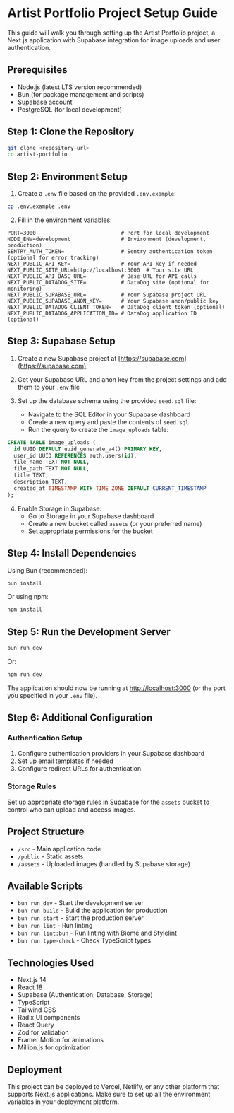 # Artist Portfolio Project Setup Guide

This guide will walk you through setting up the Artist Portfolio project, a Next.js application with Supabase integration for image uploads and user authentication.

## Prerequisites

- Node.js (latest LTS version recommended)
- Bun (for package management and scripts)
- Supabase account
- PostgreSQL (for local development)

## Step 1: Clone the Repository

```bash
git clone <repository-url>
cd artist-portfolio
```

## Step 2: Environment Setup

1. Create a `.env` file based on the provided `.env.example`:

```bash
cp .env.example .env
```

2. Fill in the environment variables:

```
PORT=3000                           # Port for local development
NODE_ENV=development                # Environment (development, production)
SENTRY_AUTH_TOKEN=                  # Sentry authentication token (optional for error tracking)
NEXT_PUBLIC_API_KEY=                # Your API key if needed
NEXT_PUBLIC_SITE_URL=http://localhost:3000  # Your site URL
NEXT_PUBLIC_API_BASE_URL=           # Base URL for API calls
NEXT_PUBLIC_DATADOG_SITE=           # DataDog site (optional for monitoring)
NEXT_PUBLIC_SUPABASE_URL=           # Your Supabase project URL
NEXT_PUBLIC_SUPABASE_ANON_KEY=      # Your Supabase anon/public key
NEXT_PUBLIC_DATADOG_CLIENT_TOKEN=   # DataDog client token (optional)
NEXT_PUBLIC_DATADOG_APPLICATION_ID= # DataDog application ID (optional)
```

## Step 3: Supabase Setup

1. Create a new Supabase project at [https://supabase.com](https://supabase.com)
2. Get your Supabase URL and anon key from the project settings and add them to your `.env` file
3. Set up the database schema using the provided `seed.sql` file:

   - Navigate to the SQL Editor in your Supabase dashboard
   - Create a new query and paste the contents of `seed.sql`
   - Run the query to create the `image_uploads` table:

```sql
CREATE TABLE image_uploads (
  id UUID DEFAULT uuid_generate_v4() PRIMARY KEY,
  user_id UUID REFERENCES auth.users(id),
  file_name TEXT NOT NULL,
  file_path TEXT NOT NULL,
  title TEXT,
  description TEXT,
  created_at TIMESTAMP WITH TIME ZONE DEFAULT CURRENT_TIMESTAMP
);
```

4. Enable Storage in Supabase:
   - Go to Storage in your Supabase dashboard
   - Create a new bucket called `assets` (or your preferred name)
   - Set appropriate permissions for the bucket

## Step 4: Install Dependencies

Using Bun (recommended):

```bash
bun install
```

Or using npm:

```bash
npm install
```

## Step 5: Run the Development Server

```bash
bun run dev
```

Or:

```bash
npm run dev
```

The application should now be running at [http://localhost:3000](http://localhost:3000) (or the port you specified in your `.env` file).

## Step 6: Additional Configuration

### Authentication Setup

1. Configure authentication providers in your Supabase dashboard
2. Set up email templates if needed
3. Configure redirect URLs for authentication

### Storage Rules

Set up appropriate storage rules in Supabase for the `assets` bucket to control who can upload and access images.

## Project Structure

- `/src` - Main application code
- `/public` - Static assets
- `/assets` - Uploaded images (handled by Supabase storage)

## Available Scripts

- `bun run dev` - Start the development server
- `bun run build` - Build the application for production
- `bun run start` - Start the production server
- `bun run lint` - Run linting
- `bun run lint:bun` - Run linting with Biome and Stylelint
- `bun run type-check` - Check TypeScript types

## Technologies Used

- Next.js 14
- React 18
- Supabase (Authentication, Database, Storage)
- TypeScript
- Tailwind CSS
- Radix UI components
- React Query
- Zod for validation
- Framer Motion for animations
- Million.js for optimization

## Deployment

This project can be deployed to Vercel, Netlify, or any other platform that supports Next.js applications. Make sure to set up all the environment variables in your deployment platform.
